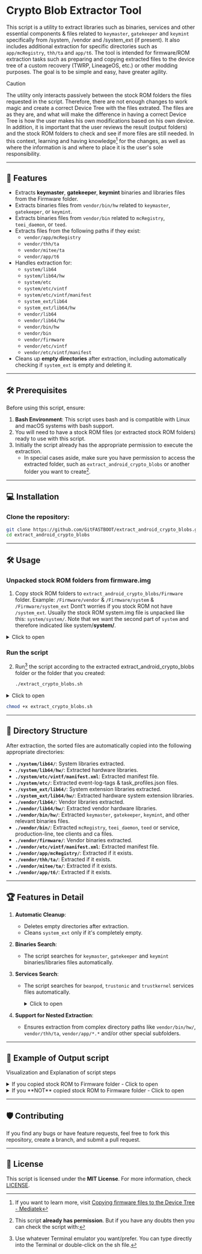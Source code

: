 # Crypto Blob Extractor Tool

This script is a utility to extract libraries such as binaries, services and other essential components & files related to `keymaster`, `gatekeeper` and `keymint` specifically from /system, /vendor and /system_ext (if present). It also includes additional extraction for specific directories such as `app/mcRegistry`, `thh/ta` and `app/t6`. The tool is intended for firmware/ROM extraction tasks such as preparing and copying extracted files to the device tree of a custom recovery (TWRP, LineageOS, etc.) or other modding purposes. The goal is to be simple and easy, have greater agility.

> [!CAUTION]
> The utility only interacts passively between the stock ROM folders the files requested in the script. Therefore, there are not enough changes to work magic and create a correct Device Tree with the files extrated.
> The files are as they are, and what will make the difference in having a correct Device Tree is how the user makes his own modifications based on his own device. In addition, it is important that the user reviews the result (output folders) and the stock ROM folders to check and see if more files are still needed.
> In this context, learning and having knowledge[^¹] for the changes, as well as where the information is and where to place it is the user's sole responsibility.

---

## 🚀 Features

- Extracts **keymaster**, **gatekeeper**, **keymint** binaries and libraries files from the Firmware folder.
- Extracts binaries files from `vendor/bin/hw` related to `keymaster`, `gatekeeper`, or `keymint`.
- Extracts binaries files from `vendor/bin` related to `mcRegistry`, `teei_daemon`, or `teed`.
- Extracts files from the following paths if they exist:
  - `vendor/app/mcRegistry`
  - `vendor/thh/ta`
  - `vendor/mitee/ta`
  - `vendor/app/t6`
- Handles extraction for:
  - `system/lib64`
  - `system/lib64/hw`
  - `system/etc`
  - `system/etc/vintf`
  - `system/etc/vintf/manifest`
  - `system_ext/lib64`
  - `system_ext/lib64/hw`
  - `vendor/lib64`
  - `vendor/lib64/hw`
  - `vendor/bin/hw`
  - `vendor/bin`
  - `vendor/firmware`
  - `vendor/etc/vintf`
  - `vendor/etc/vintf/manifest`
- Cleans up **empty directories** after extraction, including automatically checking if `system_ext` is empty and deleting it.

---

## 🛠️ Prerequisites

Before using this script, ensure:

1. **Bash Environment**: This script uses bash and is compatible with Linux and macOS systems with bash support.
2. You will need to have a stock ROM files (or extracted stock ROM folders) ready to use with this script.
3. Initially the script already has the appropriate permission to execute the extraction.
    - In special cases aside, make sure you have permission to access the extracted folder, such as `extract_android_crypto_blobs` or another folder you want to create[^²].

---

## 💻 Installation

### Clone the repository:
   ```bash
   git clone https://github.com/GitFASTBOOT/extract_android_crypto_blobs.git
   cd extract_android_crypto_blobs
   ```

---

## 🛠️ Usage

### Unpacked stock ROM folders from firmware.img
1. Copy stock ROM folders to `extract_android_crypto_blobs/Firmware` folder.
   Example: `/Firmware/vendor` & `/Firmware/system` & `/Firmware/system_ext`
   Dont't worries if you stock ROM not have `/system_ext`.
   Usually the stock ROM system.img file is unpacked like this: `system/system/`. Note that we want the second part of `system` and therefore indicated like system/**system/**.

   
<details><summary>Click to open</summary>
<p>

## copy picture od FileManager extract_android_crypto_blobs/Firmware


</p>
</details>


### Run the script
2. Run[^³] the script according to the extracted extract_android_crypto_blobs folder or the folder that you created:
   ```bash
   ./extract_crypto_blobs.sh
   ```

<details><summary>Click to open</summary>
<p>

## copy picture od FileManager extract_android_crypto_blobs


</p>
</details>


[^¹]: If you want to learn more, visit [Copying firmware files to the Device Tree - Mediatek](https://gist.github.com/lopestom/c4a2648958db5c3db03d32033a3583cd)
[^²]: This script **already has permission**. But if you have any doubts then you can check the script with:
   ```bash
   chmod +x extract_crypto_blobs.sh
   ```

[^³]: Use whatever Terminal emulator you want/prefer. You can type directly into the Terminal or double-click on the sh file.

---

## 📂 Directory Structure

After extraction, the sorted files are automatically copied into the following appropriate directories:

- **`./system/lib64/`**: System libraries extracted.
- **`./system/lib64/hw/`**: Extracted hardware libraries.
- **`./system/etc/vintf/manifest.xml`**: Extracted manifest file.
- **`./system/etc/`**: Extracted event-log-tags & task_profiles.json files.
- **`./system_ext/lib64/`**: System extension libraries extracted.
- **`./system_ext/lib64/hw/`**: Extracted hardware system extension libraries.
- **`./vendor/lib64/`**: Vendor libraries extracted.
- **`./vendor/lib64/hw/`**: Extracted vendor hardware libraries.
- **`./vendor/bin/hw/`**: Extracted `keymaster`, `gatekeeper`, `keymint`, and other relevant binaries files.
- **`./vendor/bin/`**: Extracted `mcRegistry`, `teei_daemon`, `teed` or service, production-line, tee clients and ca files.
- **`./vendor/firmware/`**: Vendor binaries extracted.
- **`./vendor/etc/vintf/manifest.xml`**: Extracted manifest file.
- **`./vendor/app/mcRegistry/`**: Extracted if it exists.
- **`./vendor/thh/ta/`**: Extracted if it exists.
- **`./vendor/mitee/ta/`**: Extracted if it exists.
- **`./vendor/app/t6/`**: Extracted if it exists.

---

## 🏆 Features in Detail

1. **Automatic Cleanup**:
   - Deletes empty directories after extraction.
   - Cleans `system_ext` only if it's completely empty.

2. **Binaries Search**:
   - The script searches for `keymaster`, `gatekeeper` and `keymint` binaries/libraries files automatically.

3. **Services Search**:
   - The script searches for `beanpod`, `trustonic` and `trustkernel` services files automatically.
     <details><summary>Click to open</summary>
     <p>

     ## copy pictureS od FileManager extract_android_crypto_blobs


     </p>
     </details>

4. **Support for Nested Extraction**:
   - Ensures extraction from complex directory paths like `vendor/bin/hw/`, `vendor/thh/ta`, `vendor/app/*.*` and/or other special subfolders.

---

## 📝 Example of Output script

Visualization and Explanation of script steps
<details><summary>If you copied stock ROM to Firmware folder - Click to open</summary>
<p>

Step | happening |   | Step | happening
| ---: | :--- | :---: | ---: | :---
1-| Run the script |  | 6- | Debugging with encryption/decryption mode visualization
2-| Alert message so you don't forget |  | 7- | Script starts searching to copy
3-| Confirm your choice |  | 8- | Script searching and copying the files
4-| Answer the question |  | 9- | Skipping the folders&files not finded
5-| The script is starting |  | 10- | Script completion notice


</p>
</details>


<details><summary>If you **NOT** copied stock ROM to Firmware folder - Click to open</summary>
<p>

Step | happening |
| ---: | :--- |
11-| Simple message to continue script after required action


</p>
</details>

---

## 🛡️ Contributing

If you find any bugs or have feature requests, feel free to fork this repository, create a branch, and submit a pull request.

---

## 📜 License

This script is licensed under the **MIT License**. For more information, check [LICENSE](LICENSE).
